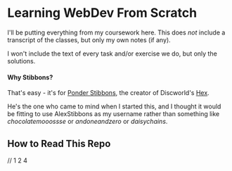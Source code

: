 # Learning WebDev From Scratch

I'll be putting everything from my coursework here.
This does *not* include a transcript of the classes,
but only my own notes (if any).

I won't include the text of every task and/or exercise we do,
but only the solutions.

#### Why Stibbons?

That's easy - it's for [Ponder Stibbons](https://wiki.lspace.org/mediawiki/Ponder_Stibbons), 
the creator of Discworld's [Hex](https://wiki.lspace.org/mediawiki/Hex).

He's the one who came to mind when I started this, and I thought it would
be fitting to use AlexStibbons as my username rather than something like
_chocolatemooossse_ or _andoneandzero_ or _daisychains_.

## How to Read This Repo

// 1 2 4 
